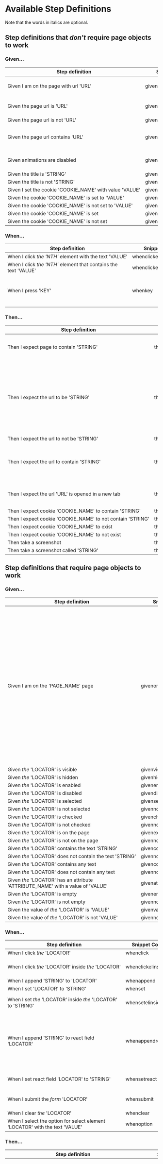 # Available Step Definitions

Note that the words in italics are optional.

## Step definitions that _don’t_ require page objects to work

### Given...

| Step definition | Snippet Code | Notes |
| --- | --- | --- |
| Given I am on the page with url 'URL' | givengotourl | Goes to a page by URL |
| Given the page url is 'URL' | givenpageurl | Checks the page url |
| Given the page url is not 'URL' | givennotpageurl |  |
| Given the page url contains 'URL' | givenurlcontains | Checks the page url contains |
| Given animations are disabled | givendisableAnimations | Disables CSS animations |
| Given the title is 'STRING' | giventitle |  |
| Given the title is not 'STRING' | givennottitle |  |
| Given&nbsp;I&nbsp;set&nbsp;the&nbsp;cookie&nbsp;'COOKIE_NAME'&nbsp;with&nbsp;value&nbsp;'VALUE' | givensetcookie |  |
| Given the cookie 'COOKIE_NAME' is set to 'VALUE' | givencookie |  |
| Given the cookie 'COOKIE_NAME' is not set to 'VALUE' | givennotcookie |  |
| Given the cookie 'COOKIE_NAME' is set | givencookieset |  |
| Given the cookie 'COOKIE_NAME' is not set | givennotcookieset |  |

### When...

| Step definition | Snippet Code | Notes |
| --- | --- | --- |
| When&nbsp;I&nbsp;click&nbsp;_the_&nbsp;_'NTH'_&nbsp;element&nbsp;with&nbsp;the&nbsp;text&nbsp;'VALUE' | whenclickelwithtext |  |
| When I click _the_ _'NTH'_ element that contains the text 'VALUE' | whenclickelcontainstext |  |
| When I press 'KEY' | whenkey | [See list of possible keys](https://gist.github.com/canvaspixels/a5793fe712743dda9216eef06cc96022) - [This only works in ChromeDriver](https://github.com/canvaspixels/courgette/issues/16) |

### Then...

| Step definition | Snippet Code | Notes |
| --- | --- | --- |
| Then I expect page to contain 'STRING' | thenpagecontainstext | This looks in the whole document for STRING |
| Then I expect the url to be 'STRING' | thenurl | Using this just checks the URL, it does not change the page object so should not be used for end to end testing unless it is the final step |
| Then I expect the url to not be 'STRING' | thennoturl |  |
| Then I expect the url to contain 'STRING' | thenurlcontains | Using this just checks the URL, it does not change the page object. |
| Then I expect the url 'URL' is opened in a new tab | thenurlnewtab | [Currently not working in FirefoxDriver](https://github.com/canvaspixels/courgette/issues/16) |
| Then I expect cookie 'COOKIE_NAME' to contain 'STRING' | thencookiecontain |  |
| Then&nbsp;I&nbsp;expect&nbsp;cookie&nbsp;'COOKIE_NAME'&nbsp;to&nbsp;not&nbsp;contain&nbsp;'STRING' | thennotcookiecontain |  |
| Then I expect cookie 'COOKIE_NAME' to exist | thencookieexists |  |
| Then I expect cookie 'COOKIE_NAME' to not exist | thennotcookieexists |  |
| Then take a screenshot | thenscreenshot |  |
| Then take a screenshot called 'STRING' | thenscreenshotcalled |  |


## Step definitions that require page objects to work

### Given...

| Step definition | Snippet Code | Notes |
| --- | --- | --- |
| Given I am on the 'PAGE_NAME' page | givenonpage | PAGE_NAME should match the name of the page object file in your pages directory but use spaces instead of dashes and use lowercase for your page object file names with dash separating (kebab-case). This step definition sets the current page object |
| Given _the_ 'LOCATOR' is visible | givenvisible |  |
| Given _the_ 'LOCATOR' is hidden | givenhidden |  |
| Given _the_ 'LOCATOR' is enabled | givenenabled |  |
| Given _the_ 'LOCATOR' is disabled | givendisabled |  |
| Given _the_ 'LOCATOR' is selected | givenselected |  |
| Given _the_ 'LOCATOR' is not selected | givennotselected |  |
| Given _the_ 'LOCATOR' is checked | givenchecked |  |
| Given _the_ 'LOCATOR' is not checked | givennotchecked |  |
| Given _the_ 'LOCATOR' is on the page | givenexists |  |
| Given _the_ 'LOCATOR' is not on the page | givennotexists |  |
| Given _the_ 'LOCATOR' contains the text 'STRING' | givencontainstext |  |
| Given&nbsp;_the_&nbsp;'LOCATOR'&nbsp;does&nbsp;not&nbsp;contain&nbsp;the&nbsp;text&nbsp;'STRING' | givennotcontainstext |  |
| Given _the_ 'LOCATOR' contains any text | givencontainsanytext |  |
| Given _the_ 'LOCATOR' does not contain any text | givennotcontainsanytext |  |
| Given _the_ 'LOCATOR' has an attribute 'ATTRIBUTE_NAME' with a value of 'VALUE' | givenattribute |  |
| Given _the_ 'LOCATOR' is empty | givenempty |  |
| Given _the_ 'LOCATOR' is not empty | givennotempty |  |
| Given the value of _the_ 'LOCATOR' is 'VALUE' | givenvalue |  |
| Given the value of _the_ 'LOCATOR' is not 'VALUE' | givennotvalue |  |

### When...

| Step definition | Snippet Code | Notes |
| --- | --- | --- |
| When I click _the_ 'LOCATOR' | whenclick |  |
| When&nbsp;I&nbsp;click&nbsp;_the_&nbsp;'LOCATOR'&nbsp;inside&nbsp;_the_&nbsp;'LOCATOR' | whenclickelinsideel | This currently only works with XPaths |
| When I append 'STRING' to 'LOCATOR' | whenappend |  |
| When I set 'LOCATOR' to 'STRING' | whenset |  |
| When I set _the_ 'LOCATOR' inside _the_ 'LOCATOR' to 'STRING' | whensetelinsideel | This currently only works with XPaths |
| When I append 'STRING' to react field 'LOCATOR' | whenappendreact | Sets the value to the input then fires React’s version of the onChange event, so that any actions fire |
| When I set react field 'LOCATOR' to 'STRING' | whensetreact | Similar to append in react above |
| When I submit the _form_ 'LOCATOR' | whensubmit | [This only works in ChromeDriver](https://github.com/SeleniumHQ/selenium/issues/4359) |
| When I clear _the_ 'LOCATOR' | whenclear |  |
| When I select the option for select element 'LOCATOR' with the text 'VALUE' | whenoption |  |

### Then...

| Step definition | Snippet Code | Notes |
| --- | --- | --- |
| Then I expect to be on the 'PAGE_NAME' page | thenonpage | This step does 2 things: it changes the current page object so that any subsequent steps will use locators / selectors / XPaths from the PAGE_NAME page object, and then asserts the URL from that new page object if it exists. |
| Then I expect _the_ 'LOCATOR' to be visible | thenvisible |  |
| Then I expect _the_ 'LOCATOR' inside _the_ 'LOCATOR' to be visible | thenelinsideelvisible | This currently only works with XPaths |
| Then I expect _the_ 'LOCATOR' to be hidden | thenhidden |  |
| Then I expect the (bottom OR top OR left OR right)* border colour of the 'LOCATOR' to be 'STRING' | thenbordercolour | Pick a side (bottom, top, left, or right) or remove the expected side. |
| Then I expect the colour of the 'LOCATOR' to be 'STRING' | thencolour |  |
| Then I expect the background colour of the 'LOCATOR' to be 'STRING' | thenbackgroundcolour |  |
| Then I expect the title to be 'STRING' | thentitle |  |
| Then I expect the title to not be 'STRING' | thennottitle |  |
| Then&nbsp;I&nbsp;expect&nbsp;_the_&nbsp;'LOCATOR'&nbsp;to&nbsp;contain&nbsp;the&nbsp;text&nbsp;'STRING' | thencontainstext |  |
| Then I expect _the_ 'LOCATOR' to not contain the text 'STRING' | thennotcontainstext |  |
| Then I expect _the_ 'LOCATOR' inside _the_ 'LOCATOR' to contain the text 'STRING' | thenelinsideelcontainstext |  |
| Then I expect _the_ 'LOCATOR' to contain any text | thencontainsanytext |  |
| Then I expect _the_ 'LOCATOR' to not contain any text | thennotcontainsanytext |  |
| Then I expect _the_ 'LOCATOR' to appear exactly 'NUMBER' times | thenappearexactly |  |
| Then I expect _the_ 'LOCATOR' to not appear exactly 'NUMBER' times | thennotappearexactly |  |
| Then I expect _the_ 'LOCATOR' to exist | thenexists |  |
| Then I expect _the_ 'LOCATOR' to not exist | thennotexists |  |
| Then I expect _the_ 'LOCATOR' to be checked | thenchecked |  |
| Then I expect _the_ 'LOCATOR' to not be checked | thennotchecked |  |
| Then I expect _the_ 'LOCATOR' to be selected | thenselected |  |
| Then I expect _the_ 'LOCATOR' to not be selected | thennotselected |  |
| Then I expect _the_ 'LOCATOR' to be enabled | thenenabled |  |
| Then I expect _the_ 'LOCATOR' to be disabled | thendisabled |  |
| Then I expect _the_ 'LOCATOR' to have the class 'CLASS_NAME' | thenclassname |  |
| Then I expect _the_ 'LOCATOR' to not have the class 'CLASS_NAME' | thennotclassname |  |
| Then I expect _the_ 'LOCATOR' to be focused | thenfocused |  |
| Then I expect _the_ 'LOCATOR' to be empty | thenempty |  |
| Then I expect _the_ 'LOCATOR' to not be empty | thennotempty |  |
| Then I expect the value of _the_ 'LOCATOR' to be 'STRING' | thenvalue | Used for getting the value of an input |
| Then I expect the value of _the_ 'LOCATOR' to not be 'STRING' | thennotvalue |  |
| Then I expect the value of _the_ 'LOCATOR' inside _the_ 'LOCATOR' to be 'STRING' | thenelinsideelvalue | This currently only works with XPaths |
| Then I expect _the_ 'LOCATOR' has an attribute 'ATTRIBUTE_NAME' with a value of 'VALUE' | thenattribute |  |
| Then fail step and take screenshot | thendie |  |